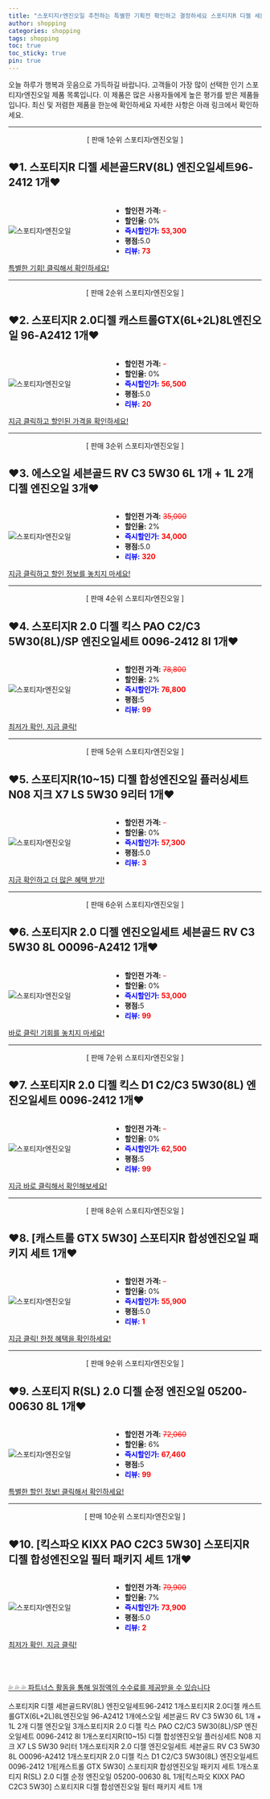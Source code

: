 ```yaml
---
title: "스포티지r엔진오일 추천하는 특별한 기획전 확인하고 결정하세요 스포티지R 디젤 세븐골드RV(8L) 엔진오일세트96-2412 1개"
author: shopping
categories: shopping
tags: shopping
toc: true
toc_sticky: true
pin: true
---
```

오늘 하루가 행복과 웃음으로 가득하길 바랍니다. 고객들이 가장 많이 선택한 인기 스포티지r엔진오일 제품 목록입니다. 이 제품은 많은 사용자들에게 높은 평가를 받은 제품들입니다. 최신 및 저렴한 제품을 한눈에 확인하세요 자세한 사항은 아래 링크에서 확인하세요.

---
<p class="toplist" style="margin: 0 auto; display: block; width: fit-content;">[ 판매 1순위 스포티지r엔진오일 ]</p>

<h2><strong>❤️1. 스포티지R 디젤 세븐골드RV(8L) 엔진오일세트96-2412 1개❤️</strong></h2>

<div style="display: flex; align-items: center;">
    <div style="flex: 0.4;">
        <img src="https://thumbnail8.coupangcdn.com/thumbnails/remote/230x230ex/image/vendor_inventory/7c71/8a37adb283480da211e9d10b2dcd359e30bdde5babe91d1ad309c8a33196.jpg" alt="스포티지r엔진오일" style="max-width: 100%;">
    </div>
    <div style="flex: 0.6; margin-left: 10px;">
        <ul>
            <li><strong>할인전 가격:</strong> <del style="color: red;">-</del></li>
            <li><strong>할인율:</strong> 0%</li>
            <li><span style='color:blue'><strong>즉시할인가:</strong></span> <span style='color:red'><strong>53,300</strong></span></li>
            <li><strong>평점:</strong>5.0</li>
            <li><span style='color:blue'><strong>리뷰:</strong></span> <span style='color:red'><strong>73</strong></span></li>
        </ul>
    </div>
</div>
<div class="center">
    <a href="https://selin100587001.github.io?lptag=AF9450613&subid=githubio&pageKey=6132201733&traceid=V0-153&itemId=11701367574&vendorItemId=78975580427" class="myButton">
        특별한 기회! 클릭해서 확인하세요!
    </a>
</div>


---
<p class="toplist" style="margin: 0 auto; display: block; width: fit-content;">[ 판매 2순위 스포티지r엔진오일 ]</p>

<h2><strong>❤️2. 스포티지R 2.0디젤 캐스트롤GTX(6L+2L)8L엔진오일 96-A2412 1개❤️</strong></h2>

<div style="display: flex; align-items: center;">
    <div style="flex: 0.4;">
        <img src="https://thumbnail7.coupangcdn.com/thumbnails/remote/230x230ex/image/vendor_inventory/e729/8c79f9a48789dc1b96e1d8dce2070e70b3ab5296e2b4877ccbab22891692.jpg" alt="스포티지r엔진오일" style="max-width: 100%;">
    </div>
    <div style="flex: 0.6; margin-left: 10px;">
        <ul>
            <li><strong>할인전 가격:</strong> <del style="color: red;">-</del></li>
            <li><strong>할인율:</strong> 0%</li>
            <li><span style='color:blue'><strong>즉시할인가:</strong></span> <span style='color:red'><strong>56,500</strong></span></li>
            <li><strong>평점:</strong>5.0</li>
            <li><span style='color:blue'><strong>리뷰:</strong></span> <span style='color:red'><strong>20</strong></span></li>
        </ul>
    </div>
</div>
<div class="center">
    <a href="https://selin100587001.github.io?lptag=AF9450613&subid=githubio&pageKey=4640751284&traceid=V0-153&itemId=5771963708&vendorItemId=73070507778" class="myButton">
        지금 클릭하고 할인된 가격을 확인하세요!
    </a>
</div>


---
<p class="toplist" style="margin: 0 auto; display: block; width: fit-content;">[ 판매 3순위 스포티지r엔진오일 ]</p>

<h2><strong>❤️3. 에스오일 세븐골드 RV C3 5W30 6L 1개 + 1L 2개 디젤 엔진오일 3개❤️</strong></h2>

<div style="display: flex; align-items: center;">
    <div style="flex: 0.4;">
        <img src="https://thumbnail8.coupangcdn.com/thumbnails/remote/230x230ex/image/vendor_inventory/3d6c/a1d42ce7370da14e85867e61da30964fdc60f4d247f651b14954a55c63de.jpg" alt="스포티지r엔진오일" style="max-width: 100%;">
    </div>
    <div style="flex: 0.6; margin-left: 10px;">
        <ul>
            <li><strong>할인전 가격:</strong> <del style="color: red;">35,000</del></li>
            <li><strong>할인율:</strong> 2%</li>
            <li><span style='color:blue'><strong>즉시할인가:</strong></span> <span style='color:red'><strong>34,000</strong></span></li>
            <li><strong>평점:</strong>5.0</li>
            <li><span style='color:blue'><strong>리뷰:</strong></span> <span style='color:red'><strong>320</strong></span></li>
        </ul>
    </div>
</div>
<div class="center">
    <a href="https://selin100587001.github.io?lptag=AF9450613&subid=githubio&pageKey=4632059486&traceid=V0-153&itemId=5752173148&vendorItemId=73050795163" class="myButton">
        지금 클릭하고 할인 정보를 놓치지 마세요!
    </a>
</div>


---
<p class="toplist" style="margin: 0 auto; display: block; width: fit-content;">[ 판매 4순위 스포티지r엔진오일 ]</p>

<h2><strong>❤️4. 스포티지R 2.0 디젤 킥스 PAO C2/C3 5W30(8L)/SP 엔진오일세트 0096-2412 8l 1개❤️</strong></h2>

<div style="display: flex; align-items: center;">
    <div style="flex: 0.4;">
        <img src="https://thumbnail7.coupangcdn.com/thumbnails/remote/230x230ex/image/vendor_inventory/c2be/269394efc1ced5c4e0d7402db316b7f9ca86ae061010705d0807ac654c69.jpg" alt="스포티지r엔진오일" style="max-width: 100%;">
    </div>
    <div style="flex: 0.6; margin-left: 10px;">
        <ul>
            <li><strong>할인전 가격:</strong> <del style="color: red;">78,800</del></li>
            <li><strong>할인율:</strong> 2%</li>
            <li><span style='color:blue'><strong>즉시할인가:</strong></span> <span style='color:red'><strong>76,800</strong></span></li>
            <li><strong>평점:</strong>5</li>
            <li><span style='color:blue'><strong>리뷰:</strong></span> <span style='color:red'><strong>99</strong></span></li>
        </ul>
    </div>
</div>
<div class="center">
    <a href="https://selin100587001.github.io?lptag=AF9450613&subid=githubio&pageKey=7558669620&traceid=V0-153&itemId=19908698919&vendorItemId=88368997871" class="myButton">
        최저가 확인, 지금 클릭!
    </a>
</div>


---
<p class="toplist" style="margin: 0 auto; display: block; width: fit-content;">[ 판매 5순위 스포티지r엔진오일 ]</p>

<h2><strong>❤️5. 스포티지R(10~15) 디젤 합성엔진오일 플러싱세트 N08 지크 X7 LS 5W30 9리터 1개❤️</strong></h2>

<div style="display: flex; align-items: center;">
    <div style="flex: 0.4;">
        <img src="https://thumbnail6.coupangcdn.com/thumbnails/remote/230x230ex/image/vendor_inventory/images/2019/02/26/19/9/200eb2a7-2a72-482c-9ee3-3b66fdf9a6bc.jpg" alt="스포티지r엔진오일" style="max-width: 100%;">
    </div>
    <div style="flex: 0.6; margin-left: 10px;">
        <ul>
            <li><strong>할인전 가격:</strong> <del style="color: red;">-</del></li>
            <li><strong>할인율:</strong> 0%</li>
            <li><span style='color:blue'><strong>즉시할인가:</strong></span> <span style='color:red'><strong>57,300</strong></span></li>
            <li><strong>평점:</strong>5.0</li>
            <li><span style='color:blue'><strong>리뷰:</strong></span> <span style='color:red'><strong>3</strong></span></li>
        </ul>
    </div>
</div>
<div class="center">
    <a href="https://selin100587001.github.io?lptag=AF9450613&subid=githubio&pageKey=191289090&traceid=V0-153&itemId=546755606&vendorItemId=4433885046" class="myButton">
        지금 확인하고 더 많은 혜택 받기!
    </a>
</div>


---
<p class="toplist" style="margin: 0 auto; display: block; width: fit-content;">[ 판매 6순위 스포티지r엔진오일 ]</p>

<h2><strong>❤️6. 스포티지R 2.0 디젤 엔진오일세트 세븐골드 RV C3 5W30 8L O0096-A2412 1개❤️</strong></h2>

<div style="display: flex; align-items: center;">
    <div style="flex: 0.4;">
        <img src="https://thumbnail6.coupangcdn.com/thumbnails/remote/230x230ex/image/vendor_inventory/9519/06a6a7235c672efccc14ccac27477ed3c5d88d376ee2f6699c0fd790b35c.jpg" alt="스포티지r엔진오일" style="max-width: 100%;">
    </div>
    <div style="flex: 0.6; margin-left: 10px;">
        <ul>
            <li><strong>할인전 가격:</strong> <del style="color: red;">-</del></li>
            <li><strong>할인율:</strong> 0%</li>
            <li><span style='color:blue'><strong>즉시할인가:</strong></span> <span style='color:red'><strong>53,000</strong></span></li>
            <li><strong>평점:</strong>5</li>
            <li><span style='color:blue'><strong>리뷰:</strong></span> <span style='color:red'><strong>99</strong></span></li>
        </ul>
    </div>
</div>
<div class="center">
    <a href="https://selin100587001.github.io?lptag=AF9450613&subid=githubio&pageKey=7843051645&traceid=V0-153&itemId=21355865240&vendorItemId=90144357562" class="myButton">
        바로 클릭! 기회를 놓치지 마세요!
    </a>
</div>


---
<p class="toplist" style="margin: 0 auto; display: block; width: fit-content;">[ 판매 7순위 스포티지r엔진오일 ]</p>

<h2><strong>❤️7. 스포티지R 2.0 디젤 킥스 D1 C2/C3 5W30(8L) 엔진오일세트 0096-2412 1개❤️</strong></h2>

<div style="display: flex; align-items: center;">
    <div style="flex: 0.4;">
        <img src="https://thumbnail6.coupangcdn.com/thumbnails/remote/230x230ex/image/vendor_inventory/5784/1bed0c1c4975ca44421f356d09e2100118c5f9c1a008ad74018ad3ee7cce.jpg" alt="스포티지r엔진오일" style="max-width: 100%;">
    </div>
    <div style="flex: 0.6; margin-left: 10px;">
        <ul>
            <li><strong>할인전 가격:</strong> <del style="color: red;">-</del></li>
            <li><strong>할인율:</strong> 0%</li>
            <li><span style='color:blue'><strong>즉시할인가:</strong></span> <span style='color:red'><strong>62,500</strong></span></li>
            <li><strong>평점:</strong>5</li>
            <li><span style='color:blue'><strong>리뷰:</strong></span> <span style='color:red'><strong>99</strong></span></li>
        </ul>
    </div>
</div>
<div class="center">
    <a href="https://selin100587001.github.io?lptag=AF9450613&subid=githubio&pageKey=7870260956&traceid=V0-153&itemId=21498037527&vendorItemId=88484617589" class="myButton">
        지금 바로 클릭해서 확인해보세요!
    </a>
</div>


---
<p class="toplist" style="margin: 0 auto; display: block; width: fit-content;">[ 판매 8순위 스포티지r엔진오일 ]</p>

<h2><strong>❤️8. [캐스트롤 GTX 5W30] 스포티지R 합성엔진오일 패키지 세트 1개❤️</strong></h2>

<div style="display: flex; align-items: center;">
    <div style="flex: 0.4;">
        <img src="https://thumbnail9.coupangcdn.com/thumbnails/remote/230x230ex/image/vendor_inventory/cb8c/ebc2ee7356bae848430b26ca9e2bed55461b4e7d6499c4e6e33dd41b3c20.jpg" alt="스포티지r엔진오일" style="max-width: 100%;">
    </div>
    <div style="flex: 0.6; margin-left: 10px;">
        <ul>
            <li><strong>할인전 가격:</strong> <del style="color: red;">-</del></li>
            <li><strong>할인율:</strong> 0%</li>
            <li><span style='color:blue'><strong>즉시할인가:</strong></span> <span style='color:red'><strong>55,900</strong></span></li>
            <li><strong>평점:</strong>5.0</li>
            <li><span style='color:blue'><strong>리뷰:</strong></span> <span style='color:red'><strong>1</strong></span></li>
        </ul>
    </div>
</div>
<div class="center">
    <a href="https://selin100587001.github.io?lptag=AF9450613&subid=githubio&pageKey=7344590846&traceid=V0-153&itemId=18885789470&vendorItemId=86014046064" class="myButton">
        지금 클릭! 한정 혜택을 확인하세요!
    </a>
</div>


---
<p class="toplist" style="margin: 0 auto; display: block; width: fit-content;">[ 판매 9순위 스포티지r엔진오일 ]</p>

<h2><strong>❤️9. 스포티지 R(SL) 2.0 디젤 순정 엔진오일 05200-00630 8L 1개❤️</strong></h2>

<div style="display: flex; align-items: center;">
    <div style="flex: 0.4;">
        <img src="https://thumbnail7.coupangcdn.com/thumbnails/remote/230x230ex/image/vendor_inventory/e7ea/2afe8b268b61fc7ec2b1abe72108da617791be108005ee79f5ba4e31151f.jpg" alt="스포티지r엔진오일" style="max-width: 100%;">
    </div>
    <div style="flex: 0.6; margin-left: 10px;">
        <ul>
            <li><strong>할인전 가격:</strong> <del style="color: red;">72,060</del></li>
            <li><strong>할인율:</strong> 6%</li>
            <li><span style='color:blue'><strong>즉시할인가:</strong></span> <span style='color:red'><strong>67,460</strong></span></li>
            <li><strong>평점:</strong>5</li>
            <li><span style='color:blue'><strong>리뷰:</strong></span> <span style='color:red'><strong>99</strong></span></li>
        </ul>
    </div>
</div>
<div class="center">
    <a href="https://selin100587001.github.io?lptag=AF9450613&subid=githubio&pageKey=5619700560&traceid=V0-153&itemId=9105723683&vendorItemId=82194816587" class="myButton">
        특별한 할인 정보! 클릭해서 확인하세요!
    </a>
</div>


---
<p class="toplist" style="margin: 0 auto; display: block; width: fit-content;">[ 판매 10순위 스포티지r엔진오일 ]</p>

<h2><strong>❤️10. [킥스파오 KIXX PAO C2C3 5W30] 스포티지R 디젤 합성엔진오일 필터 패키지 세트 1개❤️</strong></h2>

<div style="display: flex; align-items: center;">
    <div style="flex: 0.4;">
        <img src="https://thumbnail8.coupangcdn.com/thumbnails/remote/230x230ex/image/vendor_inventory/e45b/c691b3814bf2b189582e095d3cf608ebb65e22c66290dae7aa4f44073d3c.jpg" alt="스포티지r엔진오일" style="max-width: 100%;">
    </div>
    <div style="flex: 0.6; margin-left: 10px;">
        <ul>
            <li><strong>할인전 가격:</strong> <del style="color: red;">79,900</del></li>
            <li><strong>할인율:</strong> 7%</li>
            <li><span style='color:blue'><strong>즉시할인가:</strong></span> <span style='color:red'><strong>73,900</strong></span></li>
            <li><strong>평점:</strong>5.0</li>
            <li><span style='color:blue'><strong>리뷰:</strong></span> <span style='color:red'><strong>2</strong></span></li>
        </ul>
    </div>
</div>
<div class="center">
    <a href="https://selin100587001.github.io?lptag=AF9450613&subid=githubio&pageKey=6360242484&traceid=V0-153&itemId=13424219976&vendorItemId=80678829328" class="myButton">
        최저가 확인, 지금 클릭!
    </a>
</div>

<br><br><br>[💦 💦 💦 파트너스 활동을 통해 일정액의 수수료를 제공받을 수 있습니다](https://link.coupang.com/a/bcpT2c)<br><br>스포티지R 디젤 세븐골드RV(8L) 엔진오일세트96-2412 1개스포티지R 2.0디젤 캐스트롤GTX(6L+2L)8L엔진오일 96-A2412 1개에스오일 세븐골드 RV C3 5W30 6L 1개 + 1L 2개 디젤 엔진오일 3개스포티지R 2.0 디젤 킥스 PAO C2/C3 5W30(8L)/SP 엔진오일세트 0096-2412 8l 1개스포티지R(10~15) 디젤 합성엔진오일 플러싱세트 N08 지크 X7 LS 5W30 9리터 1개스포티지R 2.0 디젤 엔진오일세트 세븐골드 RV C3 5W30 8L O0096-A2412 1개스포티지R 2.0 디젤 킥스 D1 C2/C3 5W30(8L) 엔진오일세트 0096-2412 1개[캐스트롤 GTX 5W30] 스포티지R 합성엔진오일 패키지 세트 1개스포티지 R(SL) 2.0 디젤 순정 엔진오일 05200-00630 8L 1개[킥스파오 KIXX PAO C2C3 5W30] 스포티지R 디젤 합성엔진오일 필터 패키지 세트 1개